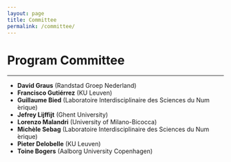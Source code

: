 ```yaml
---
layout: page
title: Committee
permalink: /committee/
---
```

# Program Committee
---
- **David Graus** (Randstad Groep Nederland)
- **Francisco Gutiérrez** (KU Leuven)
- **Guillaume Bied** (Laboratoire Interdisciplinaire des Sciences du Num ́erique)
- **Jefrey Lijffijt** (Ghent University)
- **Lorenzo Malandri** (University of Milano-Bicocca)
- **Michèle Sebag** (Laboratoire Interdisciplinaire des Sciences du Num ́erique)
- **Pieter Delobelle** (KU Leuven)
- **Toine Bogers** (Aalborg University Copenhagen)
